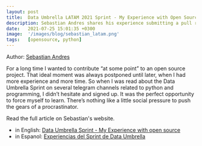 ```yaml
---
layout: post
title:  Data Umbrella LATAM 2021 Sprint - My Experience with Open Source
description: Sebastian Andres shares his experience submitting a pull request to scikit-learn for the first time. 
date:   2021-07-25 15:01:35 +0300
image:  '/images/blog/sebastian_latam.png'
tags:   [opensource, python]
---
```


Author:  [Sebastian Andres](https://sebastiandres.github.io/blog/)

For a long time I wanted to contribute “at some point” to an open source project. That ideal moment was always postponed until later, when I had more experience and more time. So when I was read about the Data Umbrella Sprint on several telegram channels related to python and programming, I didn’t hesitate and signed up. It was the perfect opportunity to force myself to learn. There’s nothing like a little social pressure to push the gears of a procrastinator.

Read the  full article on Sebastian's website.
- in English: [Data Umbrella Sprint - My Experience with open source](https://sebastiandres.github.io/blog/sprint-data-umbrella-eng/)
- in Espanol: [Experiencias del Sprint de Data Umbrella](https://sebastiandres.github.io/blog/sprint-data-umbrella/) 
